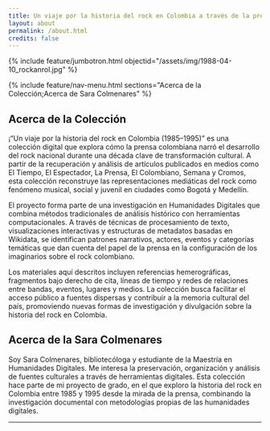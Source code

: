 ```yaml
---
title: Un viaje por la historia del rock en Colombia a través de la prensa entre 1985 y 1995
layout: about
permalink: /about.html
credits: false
---
```


{% include feature/jumbotron.html objectid="/assets/img/1988-04-10_rockanrol.jpg" %}

{% include feature/nav-menu.html sections="Acerca de la Colección;Acerca de Sara Colmenares" %}

## Acerca de la Colección

¡“Un viaje por la historia del rock en Colombia (1985–1995)” es una colección digital que explora cómo la prensa colombiana narró el desarrollo del rock nacional durante una década clave de transformación cultural. A partir de la recuperación y análisis de artículos publicados en medios como El Tiempo, El Espectador, La Prensa, El Colombiano, Semana y Cromos, esta colección reconstruye las representaciones mediáticas del rock como fenómeno musical, social y juvenil en ciudades como Bogotá y Medellín.

El proyecto forma parte de una investigación en Humanidades Digitales que combina métodos tradicionales de análisis histórico con herramientas computacionales. A través de técnicas de procesamiento de texto, visualizaciones interactivas y estructuras de metadatos basadas en Wikidata, se identifican patrones narrativos, actores, eventos y categorías temáticas que dan cuenta del papel de la prensa en la configuración de los imaginarios sobre el rock colombiano.

Los materiales aquí descritos incluyen referencias hemerográficas, fragmentos bajo derecho de cita, líneas de tiempo y redes de relaciones entre bandas, eventos, lugares y medios. La colección busca facilitar el acceso público a fuentes dispersas y contribuir a la memoria cultural del país, promoviendo nuevas formas de investigación y divulgación sobre la historia del rock en Colombia.

## Acerca de la Sara Colmenares

Soy Sara Colmenares, bibliotecóloga y estudiante de la Maestría en Humanidades Digitales. Me interesa la preservación, organización y análisis de fuentes culturales a través de herramientas digitales. Esta colección hace parte de mi proyecto de grado, en el que exploro la historia del rock en Colombia entre 1985 y 1995 desde la mirada de la prensa, combinando la investigación documental con metodologías propias de las humanidades digitales.


---
